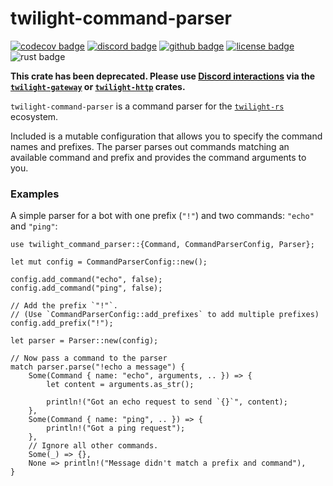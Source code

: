 <!-- cargo-sync-readme start -->

# twilight-command-parser

[![codecov badge][]][codecov link] [![discord badge][]][discord link] [![github badge][]][github link] [![license badge][]][license link] ![rust badge]

**This crate has been deprecated. Please use [Discord interactions] via the
[`twilight-gateway`] or [`twilight-http`] crates.**

`twilight-command-parser` is a command parser for the [`twilight-rs`]
ecosystem.

Included is a mutable configuration that allows you to specify the command
names and prefixes. The parser parses out commands matching an available
command and prefix and provides the command arguments to you.

### Examples

A simple parser for a bot with one prefix (`"!"`) and two commands: `"echo"`
and `"ping"`:

```rust,no_run
use twilight_command_parser::{Command, CommandParserConfig, Parser};

let mut config = CommandParserConfig::new();

config.add_command("echo", false);
config.add_command("ping", false);

// Add the prefix `"!"`.
// (Use `CommandParserConfig::add_prefixes` to add multiple prefixes)
config.add_prefix("!");

let parser = Parser::new(config);

// Now pass a command to the parser
match parser.parse("!echo a message") {
    Some(Command { name: "echo", arguments, .. }) => {
        let content = arguments.as_str();

        println!("Got an echo request to send `{}`", content);
    },
    Some(Command { name: "ping", .. }) => {
        println!("Got a ping request");
    },
    // Ignore all other commands.
    Some(_) => {},
    None => println!("Message didn't match a prefix and command"),
}
```

[Discord interactions]: https://discord.com/developers/docs/interactions/application-commands
[codecov badge]: https://img.shields.io/codecov/c/gh/twilight-rs/twilight?logo=codecov&style=for-the-badge&token=E9ERLJL0L2
[codecov link]: https://app.codecov.io/gh/twilight-rs/twilight/
[discord badge]: https://img.shields.io/discord/745809834183753828?color=%237289DA&label=discord%20server&logo=discord&style=for-the-badge
[discord link]: https://discord.gg/7jj8n7D
[github badge]: https://img.shields.io/badge/github-twilight-6f42c1.svg?style=for-the-badge&logo=github
[github link]: https://github.com/twilight-rs/twilight
[license badge]: https://img.shields.io/badge/license-ISC-blue.svg?style=for-the-badge&logo=pastebin
[license link]: https://github.com/twilight-rs/twilight/blob/main/LICENSE.md
[rust badge]: https://img.shields.io/badge/rust-1.53+-93450a.svg?style=for-the-badge&logo=rust
[`twilight-gateway`]: https://crates.io/crates/twilight-gateway
[`twilight-http`]: https://crates.io/crates/twilight-http
[`twilight-rs`]: https://github.com/twilight-rs/twilight

<!-- cargo-sync-readme end -->
